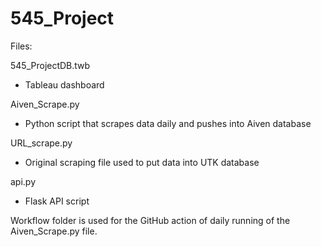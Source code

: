 # 545_Project

Files:

545_ProjectDB.twb
 - Tableau dashboard
   
Aiven_Scrape.py
 - Python script that scrapes data daily and pushes into Aiven database
 
URL_scrape.py
 - Original scraping file used to put data into UTK database
   
api.py
 - Flask API script

Workflow folder is used for the GitHub action of daily running of the Aiven_Scrape.py file. 
